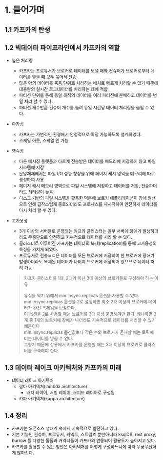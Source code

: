 # 1. 들어가며
## 1.1 카프카의 탄생
## 1.2 빅데이터 파이프라인에서 카프카의 역할
* 높은 처리량
    * 카프카는 프로듀서가 브로커로 데이터를 보낼 때와 컨슈머가 브로커로부터 데이터를 받을 때 모두 묶어서 전송
    * 많은 양의 데이터를 묶음 단위로 처리하는 배치로 빠르게 처리할 수 있기 때문에 대용량의 실시간 로그데이터를 처리하는 데에 적합
    * 파티션 단위를 통해 동일 목적의 데이터를 여러 파티션에 분배하고 데이터를 병렬 처리 할 수 있다.
    * 파티션 개수만큼 컨슈머 개수를 늘려 동일 시간당 데이터 처리량을 늘릴 수 있다.
* 확장성
    * 카프카는 가변적인 환경에서 안정적으로 확장 가능하도록 설계되었다.
    * 스케일 아웃, 스케일 인 가능
* 영속성
    * 다른 메시징 플랫폼과 다르게 전송받은 데이터를 메모리에 저장하지 않고 파일 시스템에 저장
    * 운영체제에서는 파일 I/O 성능 향상을 위해 페이지 캐시 영역을 메모리에 따로 생성하여 사용
    * 페이지 캐시 메모리 영역으로 파일 시스템에 저장하고 데이터를 저장, 전송하더라도 처리량이 높음
    * 디스크 기반의 파일 시스템을 활용한 덕분에 브로커 애플리케이션이 장애 발생으로 인해 급작스럽게 종료되더라도 프로세스를 재시작하여 안전하게 데이터를 다시 처리 할 수 있다.
* 고가용성
    * 3개 이상의 서버들로 운영되는 카프카 클러스터는 일부 서버에 장애가 발생하더라도 무중단으로 안전하고 지속적으로 데이터를 처리 할 수 있다.
    * 클러스터로 이루어진 카프카는 데이터의 복제(replication)를 통해 고가용성의 특징을 가지게 되었다.
    * 프로듀서로 전송ㅂㄷ은 데이터를 모든 브로커에 저장하여 한 브로커에 장애가 발생하더라도 복제된 데이터가 나머지 브로커에 저장되어 있으므로 데이터 처리 가능
      
    > 카프카 클러스터를 1대, 2대가 아닌 3대 이상의 브로커들로 구성해야 하는 이유<br><br>
    유실을 막기 위해서 min.insync.replicas 옵션을 사용할 수 있다.<br>
    min.insync.replicas 옵션을 2로 설정하면 최소 2개 이상의 브로커에 데이터가 완전 복제됨을 보장한다.<br>
    이 옵션을 2로 사용할 때는 브로커를 3대 이상 운영해야만 한다. 왜냐하면 3개 중 1개의 브로커에 장애가 나더라도 지속적으로 데이터를 처리할 수 있기 떄문이다<br>
    min.insync.replicas 옵션값보다 작은 수의 브로커가 존재할 때는 토픽에 더는 데이터를 넣을 수 없다. <br>
    그렇기 때문에 상용에서 카프카를 운영할 때는 3대 이상의 브로커로 클러스터를 구축해야 한다.

## 1.3 데이터 레이크 아키텍처와 카프카의 미래
* 데이터 레이크 아키텍처
    * 람다 아키텍처(lambda architecture)
        * 배치 레이어, 서빙 레이어, 스피드 레이어로 구성됨
    * 카파 아키텍처(kappa architecture)
## 1.4 정리
* 카프카는 오픈소스 생태계 속에서 지속적으로 발전하고 있다.
* 기본 기능인 컨슈머, 프로듀서, 커넥트, 스트림즈 뿐만아니라 ksqlDB, rest proxy, burrow 등 다양한 툴들과 커넥터들이 카프카와 연동되어 활용도가 높아지고 있다.
* 카프카를 활용할 수 있는 방안은 아키텍처를 어떻게 구성하느냐에 따라 무궁무진하게 많아진다.